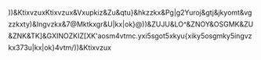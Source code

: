 ))&KtixvzuxKtixvzux&Vxupkiz&Zu&qtu}&hkzzkx&Pg|g2Yuroj&gtj&jkyomt&vgzzkxty)&Ingvzkx&7@Mktkxgr&U|kx|ok}@))&ZUJU&LO^&ZNOY&OSGMK&ZU&ZNK&TK]&GXINOZKIZ[XK'aosm4vtmc.yxi5sgot5xkyu{xiky5osgmky5ingvzkx373u|kx|ok}4vtm/))&Ktixvzux